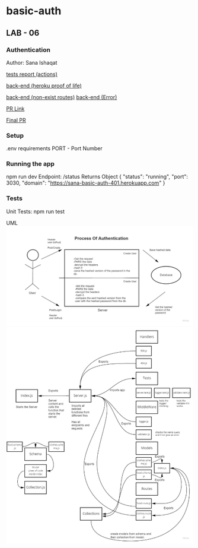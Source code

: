 # basic-auth
## LAB - 06
### Authentication 
Author: Sana Ishaqat

[tests report (actions)](https://github.com/SanaIshaqat/basic-auth/actions)

[back-end (heroku proof of life)](https://sana-basic-auth-401.herokuapp.com/alive)

[back-end (non-exist routes)](https://sana-basic-auth-401.herokuapp.com/bla)
[back-end (Error)](https://sana-basic-auth-401.herokuapp.com/error)

[PR Link](https://github.com/SanaIshaqat/basic-auth/pull/1)

[Final PR](https://github.com/SanaIshaqat/basic-auth/pull/3)
### Setup
.env requirements
PORT - Port Number


### Running the app
npm run dev
Endpoint: /status
Returns Object
{
  "status": "running",
  "port": 3030,
  "domain": "https://sana-basic-auth-401.herokuapp.com"
}

### Tests
Unit Tests: npm run test


UML
![](UML06.jpg)
![](UML04.jpg)